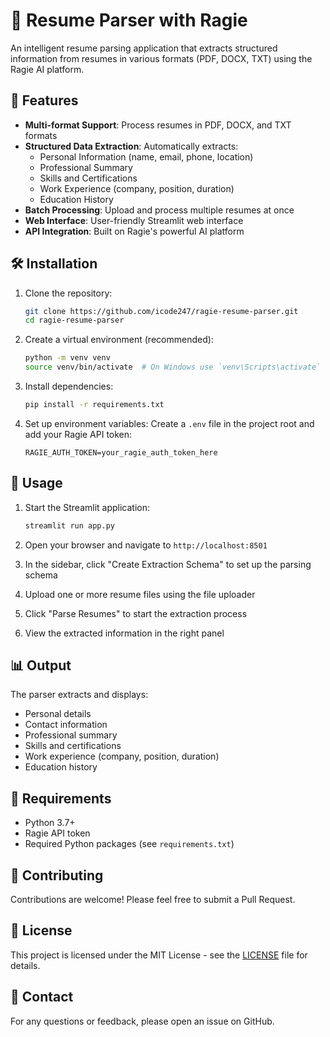 # 📄 Resume Parser with Ragie

An intelligent resume parsing application that extracts structured information from resumes in various formats (PDF, DOCX, TXT) using the Ragie AI platform.

## 🚀 Features

- **Multi-format Support**: Process resumes in PDF, DOCX, and TXT formats
- **Structured Data Extraction**: Automatically extracts:
  - Personal Information (name, email, phone, location)
  - Professional Summary
  - Skills and Certifications
  - Work Experience (company, position, duration)
  - Education History
- **Batch Processing**: Upload and process multiple resumes at once
- **Web Interface**: User-friendly Streamlit web interface
- **API Integration**: Built on Ragie's powerful AI platform

## 🛠️ Installation

1. Clone the repository:
   ```bash
   git clone https://github.com/icode247/ragie-resume-parser.git
   cd ragie-resume-parser
   ```

2. Create a virtual environment (recommended):
   ```bash
   python -m venv venv
   source venv/bin/activate  # On Windows use `venv\Scripts\activate`
   ```

3. Install dependencies:
   ```bash
   pip install -r requirements.txt
   ```

4. Set up environment variables:
   Create a `.env` file in the project root and add your Ragie API token:
   ```
   RAGIE_AUTH_TOKEN=your_ragie_auth_token_here
   ```

## 🚀 Usage

1. Start the Streamlit application:
   ```bash
   streamlit run app.py
   ```

2. Open your browser and navigate to `http://localhost:8501`

3. In the sidebar, click "Create Extraction Schema" to set up the parsing schema

4. Upload one or more resume files using the file uploader

5. Click "Parse Resumes" to start the extraction process

6. View the extracted information in the right panel

## 📊 Output

The parser extracts and displays:
- Personal details
- Contact information
- Professional summary
- Skills and certifications
- Work experience (company, position, duration)
- Education history

## 🔧 Requirements

- Python 3.7+
- Ragie API token
- Required Python packages (see `requirements.txt`)

## 🤝 Contributing

Contributions are welcome! Please feel free to submit a Pull Request.

## 📄 License

This project is licensed under the MIT License - see the [LICENSE](LICENSE) file for details.

## 📧 Contact

For any questions or feedback, please open an issue on GitHub.
